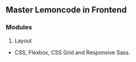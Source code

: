 ## Master Lemoncode in Frontend

### Modules

1. Layout
   
 - CSS, Flexbox, CSS Grid and Responsive Sass.

